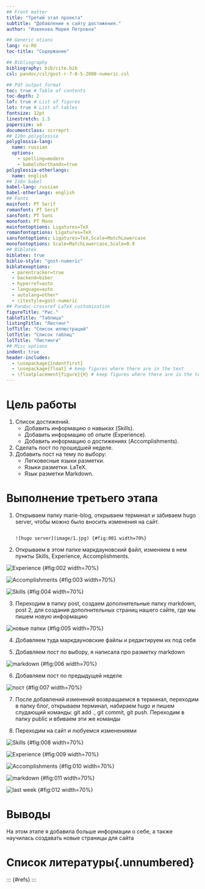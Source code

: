 ```yaml
---
## Front matter
title: "Третий этап проекта"
subtitle: "Добавление к сайту достижения."
author: "Извекова Мария Петровна"

## Generic otions
lang: ru-RU
toc-title: "Содержание"

## Bibliography
bibliography: bib/cite.bib
csl: pandoc/csl/gost-r-7-0-5-2008-numeric.csl

## Pdf output format
toc: true # Table of contents
toc-depth: 2
lof: true # List of figures
lot: true # List of tables
fontsize: 12pt
linestretch: 1.5
papersize: a4
documentclass: scrreprt
## I18n polyglossia
polyglossia-lang:
  name: russian
  options:
	- spelling=modern
	- babelshorthands=true
polyglossia-otherlangs:
  name: english
## I18n babel
babel-lang: russian
babel-otherlangs: english
## Fonts
mainfont: PT Serif
romanfont: PT Serif
sansfont: PT Sans
monofont: PT Mono
mainfontoptions: Ligatures=TeX
romanfontoptions: Ligatures=TeX
sansfontoptions: Ligatures=TeX,Scale=MatchLowercase
monofontoptions: Scale=MatchLowercase,Scale=0.9
## Biblatex
biblatex: true
biblio-style: "gost-numeric"
biblatexoptions:
  - parentracker=true
  - backend=biber
  - hyperref=auto
  - language=auto
  - autolang=other*
  - citestyle=gost-numeric
## Pandoc-crossref LaTeX customization
figureTitle: "Рис."
tableTitle: "Таблица"
listingTitle: "Листинг"
lofTitle: "Список иллюстраций"
lotTitle: "Список таблиц"
lolTitle: "Листинги"
## Misc options
indent: true
header-includes:
  - \usepackage{indentfirst}
  - \usepackage{float} # keep figures where there are in the text
  - \floatplacement{figure}{H} # keep figures where there are in the text
---
```


# Цель работы


1. Список достижений.
   -    Добавить информацию о навыках (Skills).
   -    Добавить информацию об опыте (Experience).
   -    Добавить информацию о достижениях (Accomplishments).
2. Сделать пост по прошедшей неделе.
3. Добавить пост на тему по выбору:
   -    Легковесные языки разметки.
   -    Языки разметки. LaTeX.
   -    Язык разметки Markdown.

# Выполнение третьего этапа

1. Открываем папку marie-blog, открываем терминал и забиваем hugo server, чтобы можно было вносить изменения на сайт.                                                                                  
                                                                                    
                                                                                                   ![hugo server](image/1.jpg) {#fig:001 width=70%}
                                                                                                   
                                                                                                   
2. Открываем в этом папке маркдауновский файл, изменяем в нем пункты Skills, Experience, Accomplishments. 


![Experience](image/9.jpg) {#fig:002 width=70%}

![Accomplishments](image/10.jpg) {#fig:003 width=70%}

![Skills](image/11.jpg) {#fig:004 width=70%}

3.  Переходим в папку post, создаем дополнительные папку markdown, post 2, для создания дополнительных страниц нашего сайте, где мы пишем новую информацию

![новые папки](image/6.jpg) {#fig:005 width=70%}

4. Добавляем туда маркдауновские файлы и редактируем их под себя

5. Добавляем пост по выбору, я написала про разметку markdown

![markdown](image/8.jpg) {#fig:006 width=70%}

6. Добавляем пост по предыдущей неделе

![пост](image/7.jpg) {#fig:007 width=70%}

7. После добавлений изменений возвращаемся в терминал, переходим в папку блог, открываем терминал, набираем hugo и пишем слудающий команды: git add ., git commit, git push. Переходим в папку public и вбиваем эти же команды

8. Переходим на сайт и любуемся изменениями

![Skills](image/5.jpg) {#fig:008 width=70%}

![Experience](image/4.jpg) {#fig:009 width=70%}

![Accomplishments](image/3.jpg) {#fig:010 width=70%}

![markdown](image/2.jpg) {#fig:011 width=70%}

![last week](image/1.jpg) {#fig:012 width=70%}

# Выводы

На этом этапе я добавила больше информации о себе, а также научилась создавать новые страницы для сайта

# Список литературы{.unnumbered}

::: {#refs}
:::
